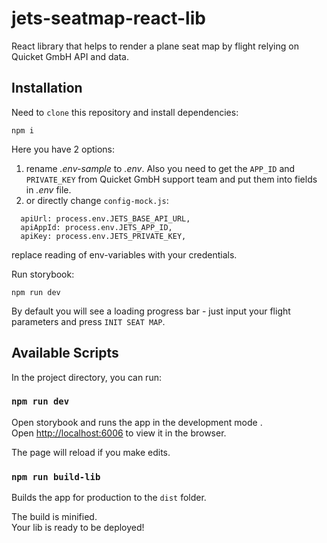 # jets-seatmap-react-lib

React library that helps to render a plane seat map by flight relying on Quicket GmbH API and data.

## Installation

Need to `clone` this repository and install dependencies:

`npm i`

Here you have 2 options:

1. rename _.env-sample_ to _.env_. Also you need to get the `APP_ID` and `PRIVATE_KEY` from Quicket GmbH support team
   and put them into fields in _.env_ file.
2. or directly change `config-mock.js`:

```
  apiUrl: process.env.JETS_BASE_API_URL,
  apiAppId: process.env.JETS_APP_ID,
  apiKey: process.env.JETS_PRIVATE_KEY,
```

replace reading of env-variables with your credentials.

Run storybook:

`npm run dev`

By default you will see a loading progress bar - just input your flight parameters and press `INIT SEAT MAP`.

## Available Scripts

In the project directory, you can run:

### `npm run dev`

Open storybook and runs the app in the development mode .<br /> Open [http://localhost:6006](http://localhost:6006) to
view it in the browser.

The page will reload if you make edits.<br />

### `npm run build-lib`

Builds the app for production to the `dist` folder.<br />

The build is minified.<br /> Your lib is ready to be deployed!
